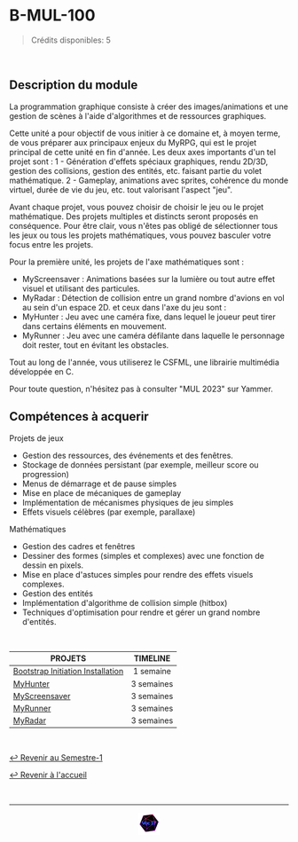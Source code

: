 # B-MUL-100

> Crédits disponibles: 5

<br>

## Description du module

La programmation graphique consiste à créer des images/animations et une gestion de scènes à l'aide d'algorithmes et de ressources graphiques.

Cette unité a pour objectif de vous initier à ce domaine et, à moyen terme, de vous préparer aux principaux enjeux du MyRPG, qui est le projet principal de cette unité en fin d'année.
Les deux axes importants d'un tel projet sont :
1 - Génération d'effets spéciaux graphiques, rendu 2D/3D, gestion des collisions, gestion des entités, etc. faisant partie du volet mathématique.
2 - Gameplay, animations avec sprites, cohérence du monde virtuel, durée de vie du jeu, etc. tout valorisant l'aspect "jeu".

Avant chaque projet, vous pouvez choisir de choisir le jeu ou le projet mathématique. Des projets multiples et distincts seront proposés en conséquence.
Pour être clair, vous n'êtes pas obligé de sélectionner tous les jeux ou tous les projets mathématiques, vous pouvez basculer votre focus entre les projets.

Pour la première unité, les projets de l'axe mathématiques sont :

- MyScreensaver : Animations basées sur la lumière ou tout autre effet visuel et utilisant des particules.
- MyRadar : Détection de collision entre un grand nombre d'avions en vol au sein d'un espace 2D.
  et ceux dans l'axe du jeu sont :
- MyHunter : Jeu avec une caméra fixe, dans lequel le joueur peut tirer dans certains éléments en mouvement.
- MyRunner : Jeu avec une caméra défilante dans laquelle le personnage doit rester, tout en évitant les obstacles.

Tout au long de l'année, vous utiliserez le CSFML, une librairie multimédia développée en C.

Pour toute question, n'hésitez pas à consulter "MUL 2023" sur Yammer.

## Compétences à acquerir

Projets de jeux

- Gestion des ressources, des événements et des fenêtres.
- Stockage de données persistant (par exemple, meilleur score ou progression)
- Menus de démarrage et de pause simples
- Mise en place de mécaniques de gameplay
- Implémentation de mécanismes physiques de jeu simples
- Effets visuels célèbres (par exemple, parallaxe)

Mathématiques

- Gestion des cadres et fenêtres
- Dessiner des formes (simples et complexes) avec une fonction de dessin en pixels.
- Mise en place d'astuces simples pour rendre des effets visuels complexes.
- Gestion des entités
- Implémentation d'algorithme de collision simple (hitbox)
- Techniques d'optimisation pour rendre et gérer un grand nombre d'entités.

<br>

<table align="center">
    <thead>
        <tr>
            <th>PROJETS</th>
            <th>TIMELINE</th>
        </tr>
    </thead>
    <tbody>
        <tr>
            <td><a href="https://github.com/Studio-17/Epitech-Subjects/tree/main/Semester-1/B-MUL-100/Bootstrap%20-%20Initiation--%20Installation">Bootstrap Initiation Installation</a></td>
            <td align="center">1 semaine</td>
        </tr>
        <tr>
            <td><a href="https://github.com/Studio-17/Epitech-Subjects/tree/main/Semester-1/B-MUL-100/MyHunter">MyHunter</a></td>
            <td align="center">3 semaines</td>
        </tr>
        <tr>
            <td><a href="https://github.com/Studio-17/Epitech-Subjects/tree/main/Semester-1/B-MUL-100/MyScreensaver">MyScreensaver</a></td>
            <td align="center">3 semaines</td>
        </tr>
        <tr>
            <td><a href="https://github.com/Studio-17/Epitech-Subjects/tree/main/Semester-1/B-MUL-100/MyRunner">MyRunner</a></td>
            <td align="center">3 semaines</td>
        </tr>
        <tr>
            <td><a href="https://github.com/Studio-17/Epitech-Subjects/tree/main/Semester-1/B-MUL-100/MyRadar">MyRadar</a></td>
            <td align="center">3 semaines</td>
        </tr>
    </tbody>
</table>

<br>

[↩️ Revenir au Semestre-1](https://github.com/Studio-17/Epitech-Subjects/tree/main/Semester-1)

[↩️ Revenir à l'accueil](https://github.com/Studio-17/Epitech-Subjects)

<br>

---

<div align="center">

<a href="https://github.com/Studio-17" target="_blank"><img src="../../assets/voc17.gif" width="40"></a>

</div>
